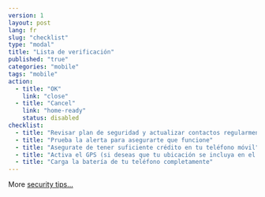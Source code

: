 ```yaml
---
version: 1
layout: post
lang: fr
slug: "checklist"
type: "modal"
title: "Lista de verificación"
published: "true"
categories: "mobile"
tags: "mobile"
action:
  - title: "OK"
    link: "close"
  - title: "Cancel"
    link: "home-ready"
    status: disabled
checklist:
  - title: "Revisar plan de seguridad y actualizar contactos regularmente"
  - title: "Prueba la alerta para asegurarte que funcione"
  - title: "Asegurate de tener suficiente crédito en tu teléfono móvil"
  - title: "Activa el GPS (si deseas que tu ubicación se incluya en el mensaje)"
  - title: "Carga la batería de tu teléfono completamente"
---
```


More [security tips...](#help-charge)
